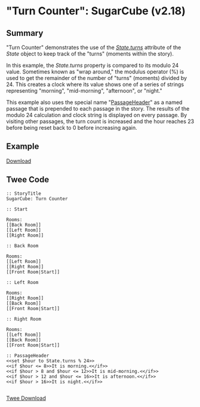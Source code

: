 # "Turn Counter": SugarCube (v2.18)

## Summary

"Turn Counter" demonstrates the use of the *[State.turns](http://www.motoslave.net/sugarcube/2/docs/api-state.html)* attribute of the *State* object to keep track of the "turns" (moments within the story).

In this example, the *State.turns* property is compared to its modulo 24 value. Sometimes known as "wrap around," the modulus operator (%) is used to get the remainder of the number of "turns" (moments) divided by 24. This creates a clock where its value shows one of a series of strings representing "morning", "mid-morning", "afternoon", or "night."

This example also uses the special name "[PassageHeader](http://www.motoslave.net/sugarcube/2/docs/special-names.html#special-passages)" as a named passage that is prepended to each passage in the story. The results of the modulo 24 calculation and clock string is displayed on every passage. By visiting other passages, the turn count is increased and the hour reaches 23 before being reset back to 0 before increasing again.

## Example

[Download](sugarcube_turncounter_example.html)

## Twee Code

```twee
:: StoryTitle
SugarCube: Turn Counter

:: Start

Rooms:
[[Back Room]]
[[Left Room]]
[[Right Room]]

:: Back Room

Rooms:
[[Left Room]]
[[Right Room]]
[[Front Room|Start]]

:: Left Room

Rooms:
[[Right Room]]
[[Back Room]]
[[Front Room|Start]]

:: Right Room

Rooms:
[[Left Room]]
[[Back Room]]
[[Front Room|Start]]

:: PassageHeader
<<set $hour to State.turns % 24>>
<<if $hour <= 8>>It is morning.<</if>>
<<if $hour > 8 and $hour <= 12>>It is mid-morning.<</if>>
<<if $hour > 12 and $hour <= 16>>It is afternoon.<</if>>
<<if $hour > 16>>It is night.<</if>>


```

[Twee Download](sugarcube_turncounter_twee.txt)
